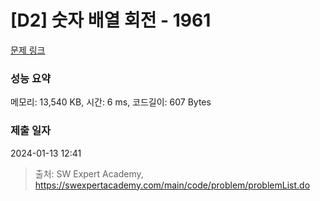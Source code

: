# [D2] 숫자 배열 회전 - 1961 

[문제 링크](https://swexpertacademy.com/main/code/problem/problemDetail.do?contestProbId=AV5Pq-OKAVYDFAUq) 

### 성능 요약

메모리: 13,540 KB, 시간: 6 ms, 코드길이: 607 Bytes

### 제출 일자

2024-01-13 12:41



> 출처: SW Expert Academy, https://swexpertacademy.com/main/code/problem/problemList.do